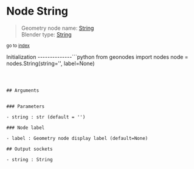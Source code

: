 
# Node String

> Geometry node name: [String](https://docs.blender.org/manual/en/latest/modeling/geometry_nodes/input/string.html)<br>
  Blender type: [String](https://docs.blender.org/api/current/bpy.types.FunctionNodeInputString.html)
  
<sub>go to [index](/docs/index.md)</sub>

Initialization
--------------```python
from geonodes import nodes
node = nodes.String(string='', label=None)
```



## Arguments


### Parameters

- string : str (default = '')

### Node label

- label : Geometry node display label (default=None)

## Output sockets

- string : String
